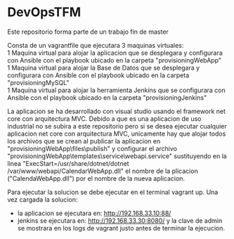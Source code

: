 # DevOpsTFM
Este repositorio forma parte de un trabajo fin de master

Consta de un vagrantfile que ejecutara 3 maquinas virtuales:<br />
  1 Maquina virtual para alojar la aplicacion que se desplegara y configurara con Ansible con el playbook ubicado en la carpeta "provisioningWebApp"<br />
  1 Maquina virtual para alojar la Base de Datos que se desplegara y configurara con Ansible con el playbook ubicado en la carpeta "provisioningMySQL"<br />
  1 Maquina virtual para alojar la herramienta Jenkins que se configurara con Ansible con el playbook ubicado en la carpeta "provisioningJenkins"<br />
  
La aplicacion se ha desarrollado con visual studio usando el framework net core con arquitectura MVC. Debido a que es una aplicacion de uso industrial no se subira a este repositorio pero si se desea ejecutar cualquier aplicacion net core con arquitectura MVC, unicamente hay que alojar todos los archivos que se crean al publicar la aplicacion en "provisioningWebApp\files\publish" y configurar el archivo "provisioningWebApp\templates\service\webapi.service" sustituyendo en la linea "ExecStart=/usr/share/dotnet/dotnet /var/www/webapi/CalendarWebApp.dll" el nombre de la plicacion ("CalendaWebApp.dll") por el nombre de la nueva aplicacion.

Para ejecutar la solucion se debe ejecutar en el terminal vagrant up. Una vez cargada la solucion: <br />
  - la aplicacion se ejecutara en: http://192.168.33.10:88/<br />
  - jenkins se ejecutara en: http://192.168.33.30:8080/ y la clave de admin se mostrara en los logs de vagrant justo antes de terminar la ejecucion.<br />
